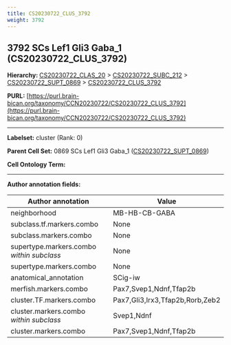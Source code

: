 ```yaml
---
title: CS20230722_CLUS_3792
weight: 3792
---
```

## 3792 SCs Lef1 Gli3 Gaba_1 (CS20230722_CLUS_3792)
<b>Hierarchy: </b>
[CS20230722_CLAS_20](../CS20230722_CLAS_20) >
[CS20230722_SUBC_212](../CS20230722_SUBC_212) >
[CS20230722_SUPT_0869](../CS20230722_SUPT_0869) >
[CS20230722_CLUS_3792](../CS20230722_CLUS_3792)

**PURL:** [https://purl.brain-bican.org/taxonomy/CCN20230722/CS20230722_CLUS_3792](https://purl.brain-bican.org/taxonomy/CCN20230722/CS20230722_CLUS_3792)

---


**Labelset:** cluster (Rank: 0)

**Parent Cell Set:** 0869 SCs Lef1 Gli3 Gaba_1 ([CS20230722_SUPT_0869](../CS20230722_SUPT_0869))



**Cell Ontology Term:** 

[MARKER GENES.]: #


---

[TRANSFERRED ANNOTATIONS.]: #


[AUTHOR ANNOTATION FIELDS.]: #


**Author annotation fields:**

| Author annotation | Value |
|-------------------|-------|
|neighborhood|MB-HB-CB-GABA|
|subclass.tf.markers.combo|None|
|subclass.markers.combo|None|
|supertype.markers.combo _within subclass_|None|
|supertype.markers.combo|None|
|anatomical_annotation|SCig-iw|
|merfish.markers.combo|Pax7,Svep1,Ndnf,Tfap2b|
|cluster.TF.markers.combo|Pax7,Gli3,Irx3,Tfap2b,Rorb,Zeb2|
|cluster.markers.combo _within subclass_|Svep1,Ndnf|
|cluster.markers.combo|Pax7,Svep1,Ndnf,Tfap2b|
